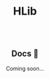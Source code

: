 <h1 align="center">HLib</h1>
<br>
<br>
<p>
  <h2 align="center"> Docs 📔 </h2>
  <p align="center"> Coming soon... </p>
</p>
